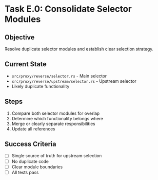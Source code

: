 # Task E.0: Consolidate Selector Modules

## Objective
Resolve duplicate selector modules and establish clear selection strategy.

## Current State
- `src/proxy/reverse/selector.rs` - Main selector
- `src/proxy/reverse/upstream/selector.rs` - Upstream selector
- Likely duplicate functionality

## Steps
1. Compare both selector modules for overlap
2. Determine which functionality belongs where
3. Merge or clearly separate responsibilities
4. Update all references

## Success Criteria
- [ ] Single source of truth for upstream selection
- [ ] No duplicate code
- [ ] Clear module boundaries
- [ ] All tests pass